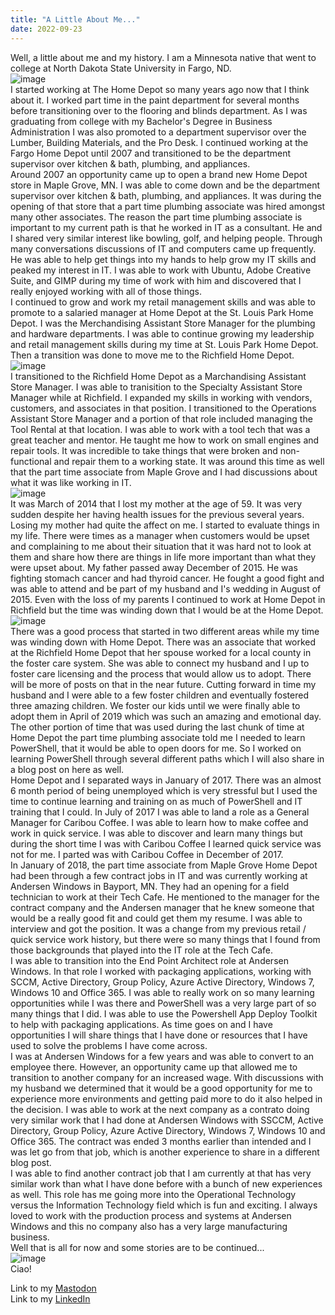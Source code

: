 ```yaml
---
title: "A Little About Me..."
date: 2022-09-23
---
```

Well, a little about me and my history. I am a Minnesota native that went to college at North Dakota State University in Fargo, ND.\
![image](https://logos-download.com/wp-content/uploads/2018/02/NDSU_Bison_logo-136x136.png)\
I started working at The Home Depot so many years ago now that I think about it. I worked part time in the paint department for several months before transitioning over to the flooring and blinds department. As I was graduating from college with my Bachelor's Degree in Business Administration I was also promoted to a department supervisor over the Lumber, Building Materials, and the Pro Desk. I continued working at the Fargo Home Depot until 2007 and transitioned to be the department supervisor over kitchen & bath, plumbing, and appliances.\
Around 2007 an opportunity came up to open a brand new Home Depot store in Maple Grove, MN. I was able to come down and be the department supervisor over kitchen & bath, plumbing, and appliances. It was during the opening of that store that a part time plumbing associate was hired amongst many other associates. The reason the part time plumbing associate is important to my current path is that he worked in IT as a consultant. He and I shared very similar interest like bowling, golf, and helping people. Through many conversations discussions of IT and computers came up frequently. He was able to help get things into my hands to help grow my IT skills and peaked my interest in IT.
I was able to work with Ubuntu, Adobe Creative Suite, and GIMP during my time of work with him and discovered that I really enjoyed working with all of those things.\
I continued to grow and work my retail management skills and was able to promote to a salaried manager at Home Depot at the St. Louis Park Home Depot. I was the Merchandising Assistant Store Manager for the plumbing and hardware departments. I was able to continue growing my leadership and retail management skills during my time at St. Louis Park Home Depot. Then a transition was done to move me to the Richfield Home Depot.\
![image](https://www.artisreit.com/files/2011/09/Home-Depot-at-Cedar-Point-e1328828081835.jpg)\
I transitioned to the Richfield Home Depot as a Marchandising Assistant Store Manager. I was able to tranisition to the Specialty Assistant Store Manager while at Richfield. I expanded my skills in working with vendors, customers, and associates in that position. I transitioned to the Operations Assistant Store Manager and a portion of that role included managing the Tool Rental at that location. I was able to work with a tool tech that was a great teacher and mentor. He taught me how to work on small engines and repair tools. It was incredible to take things that were broken and non-functional and repair them to a working state. It was around this time as well that the part time associate from Maple Grove and I had discussions about what it was like working in IT.\
![image](https://render.fineartamerica.com/images/images-profile-flow/350/images/artworkimages/medium/1/3-butterfly-james-knecht.jpg)\
It was March of 2014 that I lost my mother at the age of 59. It was very sudden despite her having health issues for the previous several years. Losing my mother had quite the affect on me. I started to evaluate things in my life. There were times as a manager when customers would be upset and complaining to me about their situation that it was hard not to look at them and share how there are things in life more important than what they were upset about. My father passed away December of 2015. He was fighting stomach cancer and had thyroid cancer. He fought a good fight and was able to attend and be part of my husband and I's wedding in August of 2015.
Even with the loss of my parents I continued to work at Home Depot in Richfield but the time was winding down that I would be at the Home Depot.\
![image](https://th.bing.com/th/id/OIP.0GjiDQLQWTEDfVDY_xuiQgHaHa?pid=ImgDet&rs=1)\
There was a good process that started in two different areas while my time was winding down with Home Depot. There was an associate that worked at the Richfield Home Depot that her spouse worked for a local county in the foster care system. She was able to connect my husband and I up to foster care licensing and the process that would allow us to adopt. There will be more of posts on that in the near future. Cutting forward in time my husband and I were able to a few foster children and eventually fostered three amazing children. We foster our kids until we were finally able to adopt them in April of 2019 which was such an amazing and emotional day.\
The other portion of time that was used during the last chunk of time at Home Depot the part time plumbing associate told me I needed to learn PowerShell, that it would be able to open doors for me. So I worked on learning PowerShell through several different paths which I will also share in a blog post on here as well.\
Home Depot and I separated ways in January of 2017. There was an almost 6 month period of being unemployed which is very stressful but I used the time to continue learning and training on as much of PowerShell and IT training that I could. In July of 2017 I was able to land a role as a General Manager for Caribou Coffee. I was able to learn how to make coffee and work in quick service. I was able to discover and learn many things but during the short time I was with Caribou Coffee I learned quick service was not for me. I parted was with Caribou Coffee in December of 2017.\
In January of 2018, the part time associate from Maple Grove Home Depot had been through a few contract jobs in IT and was currently working at Andersen Windows in Bayport, MN. They had an opening for a field technician to work at their Tech Cafe. He mentioned to the manager for the contract company and the Andersen manager that he knew someone that would be a really good fit and could get them my resume. I was able to interview and got the position. It was a change from my previous retail / quick service work history, but there were so many things that I found from those backgrounds that played into the IT role at the Tech Cafe.\
I was able to transition into the End Point Architect role at Andersen Windows. In that role I worked with packaging applications, working with SCCM, Active Directory, Group Policy, Azure Active Directory, Windows 7, Windows 10 and Office 365. I was able to really work on so many learning opportunities while I was there and PowerShell was a very large part of so many things that I did. I was able to use the Powershell App Deploy Toolkit to help with packaging applications. As time goes on and I have opportunities I will share things that I have done or resources that I have used to solve the problems I have come across.\
I was at Andersen Windows for a few years and was able to convert to an employee there. However, an opportunity came up that allowed me to transition to another company for an increased wage. With discussions with my husband we determined that it would be a good opportunity for me to experience more environments and getting paid more to do it also helped in the decision. I was able to work at the next company as a contrato doing very similar work that I had done at Andersen Windows with SSCCM, Active Directory, Group Policy, Azure Active Directory, Windows 7, Windows 10 and Office 365. The contract was ended 3 months earlier than intended and I was let go from that job, which is another experience to share in a different blog post.\
I was able to find another contract job that I am currently at that has very similar work than what I have done before with a bunch of new experiences as well. This role has me going more into the Operational Technology versus the Information Technology field which is fun and exciting. I always loved to work with the production process and systems at Andersen Windows and this no company also has a very large manufacturing business.\
Well that is all for now and some stories are to be continued...\
![image](https://th.bing.com/th/id/R.d8ca3ae331df0a370109a9e49f6d014f?rik=ubpQ1%2bbc6ahFCg&riu=http%3a%2f%2finvictusmedia.com%2fimages%2fleft-rainbow-stars.jpg&ehk=3iVS4Coz3yqwkt6X1pULrgZzTKyFJEMF9Q21J7Xson4%3d&risl=&pid=ImgRaw&r=0)\
Ciao!

Link to my <a rel="me" href="https://tech.lgbt/@NathanHamblin_MI6">Mastodon</a>\
Link to my <a rel="me" href="https://www.linkedin.com/in/nathan-hamblin">LinkedIn</a>
